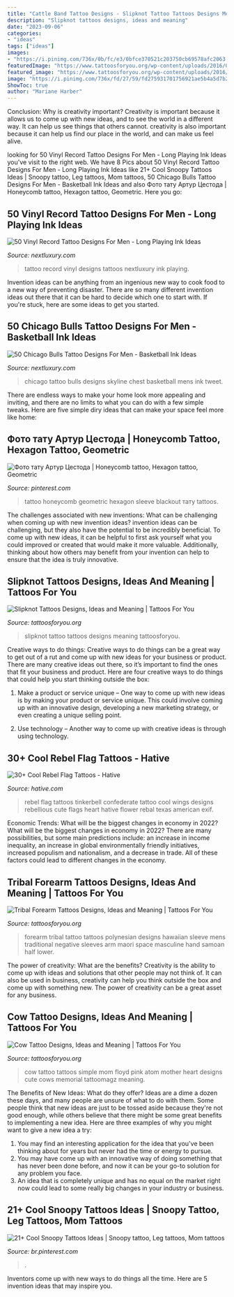 ```yaml
---
title: "Cattle Band Tattoo Designs - Slipknot Tattoo Tattoos Designs Meaning Tattoosforyou"
description: "Slipknot tattoos designs, ideas and meaning"
date: "2023-09-06"
categories:
- "ideas"
tags: ["ideas"]
images:
- "https://i.pinimg.com/736x/0b/fc/e3/0bfce370521c203750cb69578afc2063.jpg"
featuredImage: "https://www.tattoosforyou.org/wp-content/uploads/2016/03/Slipknot-Tattoo.jpg"
featured_image: "https://www.tattoosforyou.org/wp-content/uploads/2016/03/Slipknot-Tattoo.jpg"
image: "https://i.pinimg.com/736x/fd/27/59/fd275931701756921ae5b4a5d7b2a82f--tato-tattoo-ideas.jpg"
ShowToc: true
author: "Mariane Harber"
---
```



Conclusion: Why is creativity important?
Creativity is important because it allows us to come up with new ideas, and to see the world in a different way. It can help us see things that others cannot. creativity is also important because it can help us find our place in the world, and can make us feel alive.

	

		
looking for 50 Vinyl Record Tattoo Designs For Men - Long Playing Ink Ideas you've visit to the right web. We have 8 Pics about 50 Vinyl Record Tattoo Designs For Men - Long Playing Ink Ideas like 21+ Cool Snoopy Tattoos Ideas | Snoopy tattoo, Leg tattoos, Mom tattoos, 50 Chicago Bulls Tattoo Designs For Men - Basketball Ink Ideas and also Фото тату Артур Цестода | Honeycomb tattoo, Hexagon tattoo, Geometric. Here you go:
		
    
## 50 Vinyl Record Tattoo Designs For Men - Long Playing Ink Ideas

<img loading=lazy src="http://nextluxury.com/wp-content/uploads/male-tattoo-with-vinyl-record-design-retro-inner-forearm.jpg" onerror="this.onerror=null;this.src='https://tse3.mm.bing.net/th?id=OIP._FEK2XyqL5gEC2T6H65q8gHaGs&amp;pid=15.1';" alt="50 Vinyl Record Tattoo Designs For Men - Long Playing Ink Ideas">

_Source: nextluxury.com_

>tattoo record vinyl designs tattoos nextluxury ink playing. 

	

Invention ideas can be anything from an ingenious new way to cook food to a new way of preventing disaster. There are so many different invention ideas out there that it can be hard to decide which one to start with. If you're stuck, here are some ideas to get you started.

    
## 50 Chicago Bulls Tattoo Designs For Men - Basketball Ink Ideas

<img loading=lazy src="http://nextluxury.com/wp-content/uploads/mens-city-skyline-with-chicago-bulls-chest-tattoo.jpg" onerror="this.onerror=null;this.src='https://tse2.mm.bing.net/th?id=OIP.GOTVtDtRLMDKMioiLMR0egHaHa&amp;pid=15.1';" alt="50 Chicago Bulls Tattoo Designs For Men - Basketball Ink Ideas">

_Source: nextluxury.com_

>chicago tattoo bulls designs skyline chest basketball mens ink tweet. 

	

There are endless ways to make your home look more appealing and inviting, and there are no limits to what you can do with a few simple tweaks. Here are five simple diry ideas that can make your space feel more like home:

    
## Фото тату Артур Цестода | Honeycomb Tattoo, Hexagon Tattoo, Geometric

<img loading=lazy src="https://i.pinimg.com/736x/fd/27/59/fd275931701756921ae5b4a5d7b2a82f--tato-tattoo-ideas.jpg" onerror="this.onerror=null;this.src='https://tse2.mm.bing.net/th?id=OIP.a1Ue0ubpeQiRmq5uS_UjDAHaKT&amp;pid=15.1';" alt="Фото тату Артур Цестода | Honeycomb tattoo, Hexagon tattoo, Geometric">

_Source: pinterest.com_

>tattoo honeycomb geometric hexagon sleeve blackout тату tattoos. 

	

The challenges associated with new inventions: What can be challenging when coming up with new invention ideas?
invention ideas can be challenging, but they also have the potential to be incredibly beneficial. To come up with new ideas, it can be helpful to first ask yourself what you could improved or created that would make it more valuable. Additionally, thinking about how others may benefit from your invention can help to ensure that the idea is truly innovative.

    
## Slipknot Tattoos Designs, Ideas And Meaning | Tattoos For You

<img loading=lazy src="https://www.tattoosforyou.org/wp-content/uploads/2016/03/Slipknot-Tattoo.jpg" onerror="this.onerror=null;this.src='https://tse4.mm.bing.net/th?id=OIP.8MUUCyfPcMwBRRY-more7wAAAA&amp;pid=15.1';" alt="Slipknot Tattoos Designs, Ideas and Meaning | Tattoos For You">

_Source: tattoosforyou.org_

>slipknot tattoo tattoos designs meaning tattoosforyou. 

	

Creative ways to do things:
Creative ways to do things can be a great way to get out of a rut and come up with new ideas for your business or product. There are many creative ideas out there, so it’s important to find the ones that fit your business and product. Here are four creative ways to do things that could help you start thinking outside the box:
1. Make a product or service unique – One way to come up with new ideas is by making your product or service unique. This could involve coming up with an innovative design, developing a new marketing strategy, or even creating a unique selling point.

2. Use technology – Another way to come up with creative ideas is through using technology.

    
## 30+ Cool Rebel Flag Tattoos - Hative

<img loading=lazy src="https://hative.com/wp-content/uploads/2014/04/rebel-flag-tattoos/28-tinkerbell-with-flag-wings.jpg" onerror="this.onerror=null;this.src='https://tse2.mm.bing.net/th?id=OIP.u0b1xiK35tCG3wgtfR5GcgHaJ4&amp;pid=15.1';" alt="30+ Cool Rebel Flag Tattoos - Hative">

_Source: hative.com_

>rebel flag tattoos tinkerbell confederate tattoo cool wings designs rebellious cute flags heart hative flower rebal texas american exif. 

	

Economic Trends: What will be the biggest changes in economy in 2022?
What will be the biggest changes in economy in 2022? There are many possibilities, but some main predictions include: an increase in income inequality, an increase in global environmentally friendly initiatives, increased populism and nationalism, and a decrease in trade. All of these factors could lead to different changes in the economy.

    
## Tribal Forearm Tattoos Designs, Ideas And Meaning | Tattoos For You

<img loading=lazy src="https://www.tattoosforyou.org/wp-content/uploads/2017/07/Forearm-Tribal-Tattoos.jpg" onerror="this.onerror=null;this.src='https://tse4.mm.bing.net/th?id=OIP.Vtt8PYEGx1vJGrUnA83tQQHaHa&amp;pid=15.1';" alt="Tribal Forearm Tattoos Designs, Ideas and Meaning | Tattoos For You">

_Source: tattoosforyou.org_

>forearm tribal tattoo tattoos polynesian designs hawaiian sleeve mens traditional negative sleeves arm maori space masculine hand samoan half lower. 

	

The power of creativity: What are the benefits?
Creativity is the ability to come up with ideas and solutions that other people may not think of. It can also be used in business, creativity can help you think outside the box and come up with something new. The power of creativity can be a great asset for any business.

    
## Cow Tattoo Designs, Ideas And Meaning | Tattoos For You

<img loading=lazy src="https://www.tattoosforyou.org/wp-content/uploads/2017/08/Cow-Tattoo.jpg" onerror="this.onerror=null;this.src='https://tse1.mm.bing.net/th?id=OIP.8ghw72dkeOL9Iv_4UKFpBAHaFj&amp;pid=15.1';" alt="Cow Tattoo Designs, Ideas and Meaning | Tattoos For You">

_Source: tattoosforyou.org_

>cow tattoo tattoos simple mom floyd pink atom mother heart designs cute cows memorial tattoomagz meaning. 

	

The Benefits of New Ideas: What do they offer?
Ideas are a dime a dozen these days, and many people are unsure of what to do with them. Some people think that new ideas are just to be tossed aside because they're not good enough, while others believe that there might be some great benefits to implementing a new idea. Here are three examples of why you might want to give a new idea a try: 
1. You may find an interesting application for the idea that you've been thinking about for years but never had the time or energy to pursue. 
2. You may have come up with an innovative way of doing something that has never been done before, and now it can be your go-to solution for any problem you face. 
3. An idea that is completely unique and has no equal on the market right now could lead to some really big changes in your industry or business.

    
## 21+ Cool Snoopy Tattoos Ideas | Snoopy Tattoo, Leg Tattoos, Mom Tattoos

<img loading=lazy src="https://i.pinimg.com/736x/0b/fc/e3/0bfce370521c203750cb69578afc2063.jpg" onerror="this.onerror=null;this.src='https://tse4.mm.bing.net/th?id=OIP.SHcnKbip9sgKsrewjAL7WQHaJ7&amp;pid=15.1';" alt="21+ Cool Snoopy Tattoos Ideas | Snoopy tattoo, Leg tattoos, Mom tattoos">

_Source: br.pinterest.com_

>. 

	

Inventors come up with new ways to do things all the time. Here are 5 invention ideas that may inspire you.

